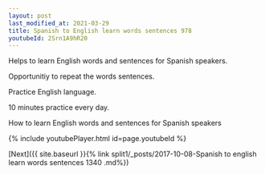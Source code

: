 ```yaml
---
layout: post
last_modified_at: 2021-03-29
title: Spanish to English learn words sentences 978 
youtubeId: 2Srn1A9hR20
---
```

 
 
Helps to learn English words and sentences for Spanish speakers.

Opportunitiy to repeat the words sentences. 

Practice English language. 
 
10 minutes practice every day. 
 
How to learn English words and sentences for Spanish speakers 
 
{% include youtubePlayer.html id=page.youtubeId %}
 
 
[Next]({{ site.baseurl }}{% link  split1/_posts/2017-10-08-Spanish to english learn words sentences 1340 .md%})
 
